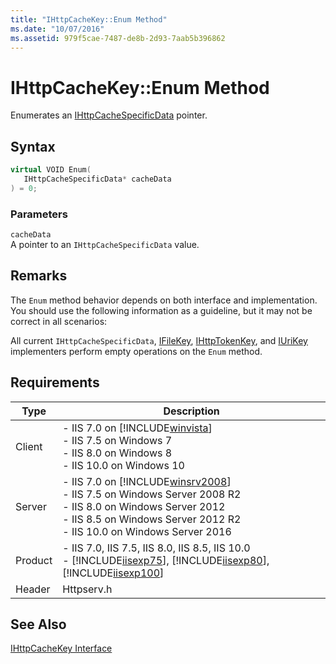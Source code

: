 ```yaml
---
title: "IHttpCacheKey::Enum Method"
ms.date: "10/07/2016"
ms.assetid: 979f5cae-7487-de8b-2d93-7aab5b396862
---
```

# IHttpCacheKey::Enum Method
Enumerates an [IHttpCacheSpecificData](../../web-development-reference\native-code-api-reference/ihttpcachespecificdata-interface.md) pointer.  
  
## Syntax  
  
```cpp  
virtual VOID Enum(  
   IHttpCacheSpecificData* cacheData  
) = 0;  
```  
  
### Parameters  
 `cacheData`  
 A pointer to an `IHttpCacheSpecificData` value.  
  
## Remarks  
 The `Enum` method behavior depends on both interface and implementation. You should use the following information as a guideline, but it may not be correct in all scenarios:  
  
 All current `IHttpCacheSpecificData`, [IFileKey](../../web-development-reference\native-code-api-reference/ifilekey-interface.md), [IHttpTokenKey](../../web-development-reference\native-code-api-reference/ihttptokenkey-interface.md), and [IUriKey](../../web-development-reference\native-code-api-reference/iurikey-interface.md) implementers perform empty operations on the `Enum` method.  
  
## Requirements  
  
|Type|Description|  
|----------|-----------------|  
|Client|-   IIS 7.0 on [!INCLUDE[winvista](../../wmi-provider/includes/winvista-md.md)]<br />-   IIS 7.5 on Windows 7<br />-   IIS 8.0 on Windows 8<br />-   IIS 10.0 on Windows 10|  
|Server|-   IIS 7.0 on [!INCLUDE[winsrv2008](../../wmi-provider/includes/winsrv2008-md.md)]<br />-   IIS 7.5 on Windows Server 2008 R2<br />-   IIS 8.0 on Windows Server 2012<br />-   IIS 8.5 on Windows Server 2012 R2<br />-   IIS 10.0 on Windows Server 2016|  
|Product|-   IIS 7.0, IIS 7.5, IIS 8.0, IIS 8.5, IIS 10.0<br />-   [!INCLUDE[iisexp75](../../web-development-reference/native-code-api-reference/includes/iisexp75-md.md)], [!INCLUDE[iisexp80](../../web-development-reference/native-code-api-reference/includes/iisexp80-md.md)], [!INCLUDE[iisexp100](../../web-development-reference/native-code-api-reference/includes/iisexp100-md.md)]|  
|Header|Httpserv.h|  
  
## See Also  
 [IHttpCacheKey Interface](../../web-development-reference\native-code-api-reference/ihttpcachekey-interface.md)